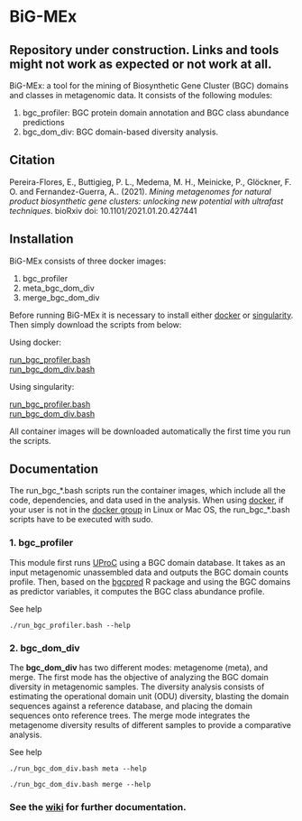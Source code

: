 # BiG-MEx
## Repository under construction. Links and tools might not work as expected or not work at all.


BiG-MEx: a tool for the mining of Biosynthetic Gene Cluster (BGC) domains and classes in metagenomic data. It consists of the following modules:
1. bgc_profiler: BGC protein domain annotation and BGC class abundance predictions  
2. bgc_dom_div: BGC domain-based diversity analysis.  

## Citation
Pereira-Flores, E., Buttigieg, P. L., Medema, M. H., Meinicke, P., Glöckner, F. O. and Fernandez-Guerra, A.. (2021). _Mining metagenomes for natural product biosynthetic gene clusters: unlocking new potential with ultrafast techniques_. bioRxiv doi: 10.1101/2021.01.20.427441

## Installation
BiG-MEx consists of three docker images: 
1. bgc_profiler  
2. meta_bgc_dom_div  
3. merge_bgc_dom_div  

Before running BiG-MEx it is necessary to install either [docker](https://www.docker.com/) or [singularity](https://sylabs.io/).
Then simply download the scripts from below:

Using docker:  

[run_bgc_profiler.bash](https://raw.githubusercontent.com/pereiramemo/BiG-MEx/master/docker_run_scripts/run_bgc_profiler.bash)  
[run_bgc_dom_div.bash](https://raw.githubusercontent.com/pereiramemo/BiG-MEx/master/docker_run_scripts/run_bgc_dom_div.bash)  
  
Using singularity:  

[run_bgc_profiler.bash](https://raw.githubusercontent.com/pereiramemo/BiG-MEx/master/singularity_run_scripts/run_bgc_profiler.bash)  
[run_bgc_dom_div.bash](https://raw.githubusercontent.com/pereiramemo/BiG-MEx/master/singularity_run_scripts/run_bgc_dom_div.bash)  

All container images will be downloaded automatically the first time you run the scripts.

## Documentation
The run_bgc_\*.bash scripts run the container images, which include all the code, dependencies, and data used in the analysis. 
When using [docker](https://www.docker.com/), if your user is not in the [docker group](https://docs.docker.com/engine/installation/linux/linux-postinstall/#manage-docker-as-a-non-root-user) in Linux or Mac OS, the run_bgc_\*.bash scripts have to be executed with sudo.

### 1. bgc_profiler
This module first runs [UProC](http://uproc.gobics.de/) using a BGC domain database. It takes as an input metagenomic unassembled data and outputs the BGC domain counts profile. Then, based on the [bgcpred](https://github.com/pereiramemo/bgcpred) R package and using the BGC domains as predictor variables, it computes the BGC class abundance profile.

See help
```
./run_bgc_profiler.bash --help
```

### 2. bgc_dom_div

The **bgc_dom_div** has two different modes: metagenome (meta), and merge. The first mode has the objective of analyzing the BGC domain diversity in metagenomic samples. The diversity analysis consists of estimating the operational domain unit (ODU) diversity, blasting the domain sequences against a reference database, and placing the domain sequences onto reference trees.
The merge mode integrates the metagenome diversity results of different samples to provide a comparative analysis.

See help
```
./run_bgc_dom_div.bash meta --help

./run_bgc_dom_div.bash merge --help
```

### See the [wiki](https://github.com/pereiramemo/BiG-MEx/wiki) for further documentation.
